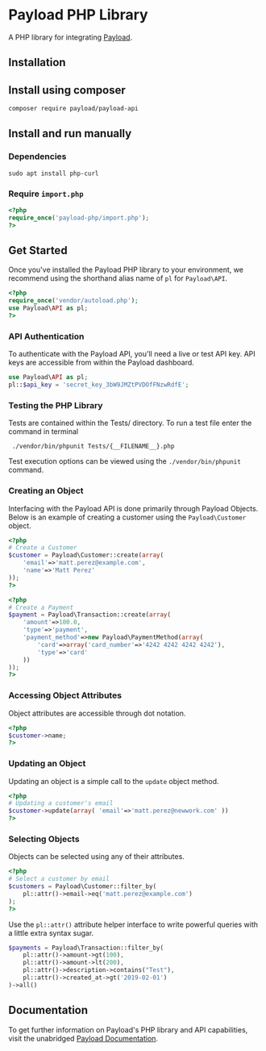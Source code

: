 # Payload PHP Library

A PHP library for integrating [Payload](https://payload.co).

## Installation

## Install using composer

```bash
composer require payload/payload-api
```

## Install and run manually

### Dependencies

```
sudo apt install php-curl
```

### Require `import.php`

```php
<?php
require_once('payload-php/import.php');
?>
```

## Get Started

Once you've installed the Payload PHP library to your environment,
we recommend
using the shorthand alias name of `pl` for `Payload\API`.

```php
<?php
require_once('vendor/autoload.php');
use Payload\API as pl;
?>
```

### API Authentication

To authenticate with the Payload API, you'll need a live or test API key. API
keys are accessible from within the Payload dashboard.

```php
use Payload\API as pl;
pl::$api_key = 'secret_key_3bW9JMZtPVDOfFNzwRdfE';
```


### Testing the PHP Library

Tests are contained within the Tests/ directory. To run a test file enter the
command in terminal

```  ./vendor/bin/phpunit Tests/{__FILENAME__}.php ```

Test execution options can be viewed using the ``` ./vendor/bin/phpunit ``` command.


### Creating an Object

Interfacing with the Payload API is done primarily through Payload Objects. Below is an example of
creating a customer using the `Payload\Customer` object.


```php
<?php
# Create a Customer
$customer = Payload\Customer::create(array(
    'email'=>'matt.perez@example.com',
    'name'=>'Matt Perez'
));
?>
```


```php
<?php
# Create a Payment
$payment = Payload\Transaction::create(array(
    'amount'=>100.0,
    'type'=>'payment',
    'payment_method'=>new Payload\PaymentMethod(array(
        'card'=>array('card_number'=>'4242 4242 4242 4242'),
        'type'=>'card'
    ))
));
?>
```

### Accessing Object Attributes

Object attributes are accessible through dot notation.

```php
<?php
$customer->name;
?>
```

### Updating an Object

Updating an object is a simple call to the `update` object method.

```php
<?php
# Updating a customer's email
$customer->update(array( 'email'=>'matt.perez@newwork.com' ))
?>
```

### Selecting Objects

Objects can be selected using any of their attributes.

```php
<?php
# Select a customer by email
$customers = Payload\Customer::filter_by(
    pl::attr()->email->eq('matt.perez@example.com')
);
?>
```

Use the `pl::attr()` attribute helper
interface to write powerful queries with a little extra syntax sugar.

```php
$payments = Payload\Transaction::filter_by(
    pl::attr()->amount->gt(100),
    pl::attr()->amount->lt(200),
    pl::attr()->description->contains("Test"),
    pl::attr()->created_at->gt('2019-02-01')
)->all()
```

## Documentation

To get further information on Payload's PHP library and API capabilities,
visit the unabridged [Payload Documentation](https://docs.payload.co/?php).
